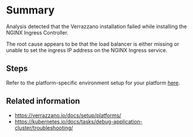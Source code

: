 # Summary
Analysis detected that the Verrazzano installation failed while installing the NGINX Ingress Controller.

The root cause appears to be that the load balancer is either missing or unable to set the ingress IP address on the NGINX Ingress service.

## Steps

Refer to the platform-specific environment setup for your platform [here](https://verrazzano.io/docs/setup/platforms/).

## Related information
* https://verrazzano.io/docs/setup/platforms/
* https://kubernetes.io/docs/tasks/debug-application-cluster/troubleshooting/
